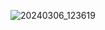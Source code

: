 ![20240306_123619](https://github.com/Midza21/iliaes_p1.github.io/assets/99647643/6ad3b04e-cd2d-428d-852e-4fdbbd2798c5)
